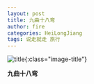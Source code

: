 ```yaml
---
layout: post
title: 九曲十八弯
author: fire
categories: HeiLongJiang 
tags: 说走就走 旅行
---
```


![title](https://image.sideproject.cn/titlex/titlex_056.jpg){:class="image-title"}

**九曲十八弯**

